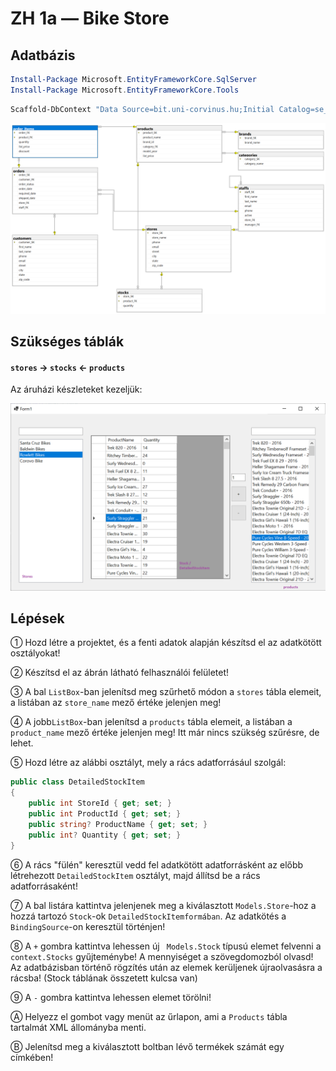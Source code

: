 ﻿# ZH 1a — Bike Store

## Adatbázis

```powershell
Install-Package Microsoft.EntityFrameworkCore.SqlServer
Install-Package Microsoft.EntityFrameworkCore.Tools
```

```powershell
Scaffold-DbContext "Data Source=bit.uni-corvinus.hu;Initial Catalog=se_bikestore;User ID=hallgato;Password=Password123;Encrypt=False" Microsoft.EntityFrameworkCore.SqlServer -OutputDir Models
```

![se_bikestore](se_bikestore.png)

## Szükséges táblák

#### `stores`  &rarr; `stocks` &larr; `products`

Az áruházi készleteket kezeljük:

![image-20221108213014223](zh_bikestore_ui.png)

## Lépések

① Hozd létre a projektet, és a fenti adatok alapján készítsd el az adatkötött osztályokat!

② Készítsd el az ábrán látható felhasználói felületet!

③ A bal `ListBox`-ban jelenítsd meg szűrhető módon a `stores` tábla elemeit, a listában az `store_name` mező értéke jelenjen meg!

④ A jobb`ListBox`-ban jelenítsd a `products` tábla elemeit, a listában a `product_name` mező értéke jelenjen meg! Itt már nincs szükség szűrésre, de lehet. 

⑤ Hozd létre az alábbi osztályt, mely a rács adatforrásául szolgál:

``` csharp
public class DetailedStockItem
{
    public int StoreId { get; set; }
    public int ProductId { get; set; }
    public string? ProductName { get; set; }
    public int? Quantity { get; set; }
}
```

⑥ A rács "fülén" keresztül vedd fel adatkötött adatforrásként az előbb létrehezott `DetailedStockItem` osztályt, majd állítsd be a rács adatforrásaként!

⑦ A bal listára kattintva jelenjenek meg a kiválasztott `Models.Store`-hoz a hozzá tartozó `Stock`-ok `DetailedStockItemformában`. Az adatkötés a `BindingSource`-on keresztül történjen!

⑧ A `+` gombra kattintva lehessen új ` Models.Stock` típusú elemet felvenni a `context.Stocks` gyűjteménybe! A mennyiséget a szövegdomozból olvasd! Az adatbázisban történő rögzítés után az elemek kerüljenek újraolvasásra a rácsba! (Stock táblának összetett kulcsa van)

⑨  A `-` gombra kattintva lehessen elemet törölni!

Ⓐ Helyezz el gombot vagy menüt az űrlapon, ami a `Products` tábla tartalmát XML állományba menti. 

Ⓑ Jelenítsd meg a kiválasztott boltban lévő termékek számát egy címkében!



